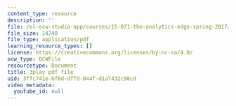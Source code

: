 ```yaml
---
content_type: resource
description: ''
file: /ol-ocw-studio-app/courses/15-071-the-analytics-edge-spring-2017/3ffc741ebf8ddffd044fd1a7432c98cd_5tCSR5L4nWI.pdf
file_size: 14748
file_type: application/pdf
learning_resource_types: []
license: https://creativecommons.org/licenses/by-nc-sa/4.0/
ocw_type: OCWFile
resourcetype: Document
title: 3play pdf file
uid: 3ffc741e-bf8d-dffd-044f-d1a7432c98cd
video_metadata:
  youtube_id: null
---
```

